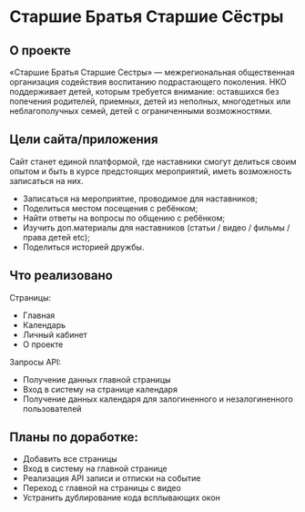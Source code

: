 # Старшие Братья Старшие Сёстры

## О проекте

«Старшие Братья Старшие Сестры» — межрегиональная общественная организация содействия воспитанию подрастающего поколения. НКО поддерживает детей, которым требуется внимание: оставшихся без попечения родителей, приемных, детей из неполных, многодетных или неблагополучных семей, детей с ограниченными возможностями.

## Цели сайта/приложения

Сайт станет единой платформой, где наставники смогут делиться своим опытом и быть в курсе предстоящих мероприятий, иметь возможность записаться на них.

- Записаться на мероприятие, проводимое для наставников;
- Поделиться местом посещения с ребёнком;
- Найти ответы на вопросы по общению с ребёнком;
- Изучить доп.материалы для наставников (статьи / видео / фильмы / права детей etc);
- Поделиться историей дружбы.

## Что реализовано

Страницы:

- Главная
- Календарь
- Личный кабинет
- О проекте

Запросы API:

- Получение данных главной страницы
- Вход в систему на странице календаря
- Получение данных календаря для залогиненного и незалогиненного пользователей

## Планы по доработке:

- Добавить все страницы
- Вход в систему на главной странице
- Реализация API записи и отписки на событие
- Переход с главной на страницы с видео
- Устранить дублирование кода всплывающих окон
